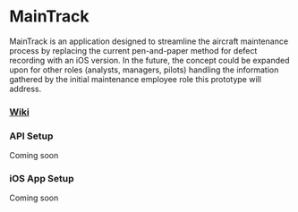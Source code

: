 # MainTrack

MainTrack is an application designed to streamline the aircraft maintenance process by replacing the current pen-and-paper method for defect recording with an iOS version. In the future, the concept could be expanded upon for other roles (analysts, managers, pilots) handling the information gathered by the initial maintenance employee role this prototype will address.

### <a href="https://github.com/csuttner/maintrack/wiki">Wiki</a>

### API Setup

Coming soon

### iOS App Setup

Coming soon
